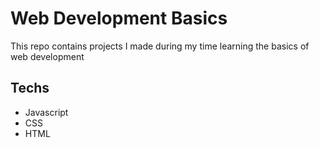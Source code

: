 # Web Development Basics

This repo contains projects I made during my time learning the basics of web development

## Techs
* Javascript
* CSS
* HTML
